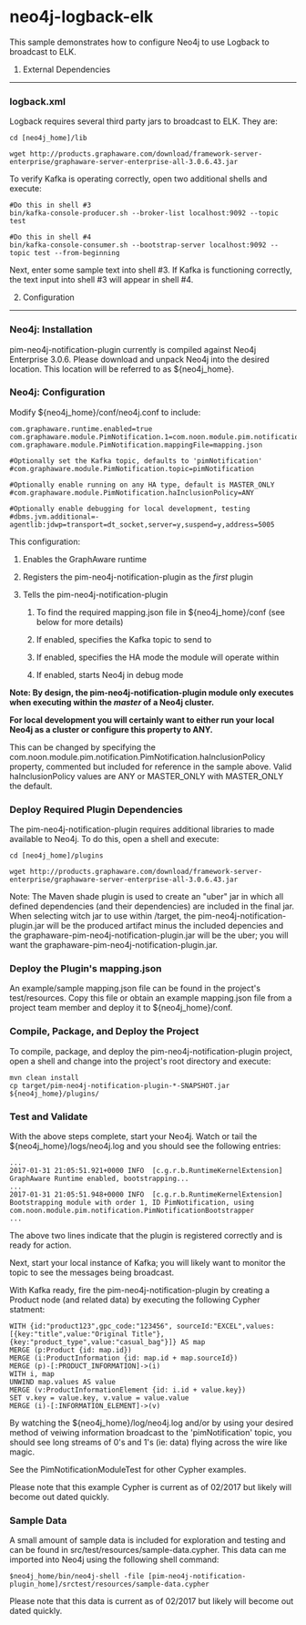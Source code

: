 neo4j-logback-elk
=====================

This sample demonstrates how to configure Neo4j to use Logback to broadcast to ELK.

1) External Dependencies
--------------------

### logback.xml

Logback requires several third party jars to broadcast to ELK. They are:
```
cd [neo4j_home]/lib

wget http://products.graphaware.com/download/framework-server-enterprise/graphaware-server-enterprise-all-3.0.6.43.jar
```

To verify Kafka is operating correctly, open two additional shells and execute:

```
#Do this in shell #3
bin/kafka-console-producer.sh --broker-list localhost:9092 --topic test

#Do this in shell #4
bin/kafka-console-consumer.sh --bootstrap-server localhost:9092 --topic test --from-beginning
```

Next, enter some sample text into shell #3. If Kafka is functioning correctly, the text input into shell #3 will appear in shell #4.

2) Configuration
--------------------

### Neo4j: Installation

pim-neo4j-notification-plugin currently is compiled against Neo4j Enterprise 3.0.6. Please download and unpack Neo4j into the desired location. This location will be referred to as ${neo4j_home}.

### Neo4j: Configuration

Modify ${neo4j_home}/conf/neo4j.conf to include:
```
com.graphaware.runtime.enabled=true
com.graphaware.module.PimNotification.1=com.noon.module.pim.notification.PimNotificationBootstrapper
com.graphaware.module.PimNotification.mappingFile=mapping.json

#Optionally set the Kafka topic, defaults to 'pimNotification'
#com.graphaware.module.PimNotification.topic=pimNotification

#Optionally enable running on any HA type, default is MASTER_ONLY
#com.graphaware.module.PimNotification.haInclusionPolicy=ANY

#Optionally enable debugging for local development, testing
#dbms.jvm.additional=-agentlib:jdwp=transport=dt_socket,server=y,suspend=y,address=5005
```

This configuration:

1. Enables the GraphAware runtime

2. Registers the pim-neo4j-notification-plugin as the *first* plugin

3. Tells the pim-neo4j-notification-plugin

	1. To find the required mapping.json file in ${neo4j_home}/conf (see below for more details)
	
	2. If enabled, specifies the Kafka topic to send to
	
	3. If enabled, specifies the HA mode the module will operate within

	4. If enabled, starts Neo4j in debug mode
	
**Note: By design, the pim-neo4j-notification-plugin module only executes when executing within the *master* of a Neo4j cluster.**

**For local development you will certainly want to either run your local Neo4j as a cluster or configure this property to ANY.**

This can be changed by specifying the com.noon.module.pim.notification.PimNotification.haInclusionPolicy property, commented but included for reference in the sample above. Valid haInclusionPolicy values are ANY or MASTER_ONLY with MASTER_ONLY the default. 

### Deploy Required Plugin Dependencies

The pim-neo4j-notification-plugin requires additional libraries to made available to Neo4j. To do this, open a shell and execute: 
```
cd [neo4j_home]/plugins

wget http://products.graphaware.com/download/framework-server-enterprise/graphaware-server-enterprise-all-3.0.6.43.jar
```

Note: The Maven shade plugin is used to create an "uber" jar in which all defined dependencies (and their dependencies) are included in the final jar. When selecting witch jar to use within /target, the pim-neo4j-notification-plugin.jar will be the produced artifact minus the included depencies and the graphaware-pim-neo4j-notification-plugin.jar will be the uber; you will want the graphaware-pim-neo4j-notification-plugin.jar.

### Deploy the Plugin's mapping.json	
An example/sample mapping.json file can be found in the project's test/resources. Copy this file or obtain an example mapping.json file from a project team member and deploy it to ${neo4j_home}/conf.

### Compile, Package, and Deploy the Project

To compile, package, and deploy the pim-neo4j-notification-plugin project, open a shell and change into the project's root directory and execute:
```
mvn clean install
cp target/pim-neo4j-notification-plugin-*-SNAPSHOT.jar ${neo4j_home}/plugins/
```

### Test and Validate

With the above steps complete, start your Neo4j. Watch or tail the ${neo4j_home}/logs/neo4j.log and you should see the following entries:
```
...
2017-01-31 21:05:51.921+0000 INFO  [c.g.r.b.RuntimeKernelExtension] GraphAware Runtime enabled, bootstrapping...
...
2017-01-31 21:05:51.948+0000 INFO  [c.g.r.b.RuntimeKernelExtension] Bootstrapping module with order 1, ID PimNotification, using com.noon.module.pim.notification.PimNotificationBootstrapper
...
```

The above two lines indicate that the plugin is registered correctly and is ready for action.

Next, start your local instance of Kafka; you will likely want to monitor the topic to see the messages being broadcast.

With Kafka ready, fire the pim-neo4j-notification-plugin by creating a Product node (and related data) by executing the following Cypher statment:
```
WITH {id:"product123",gpc_code:"123456", sourceId:"EXCEL",values:[{key:"title",value:"Original Title"},{key:"product_type",value:"casual_bag"}]} AS map
MERGE (p:Product {id: map.id})
MERGE (i:ProductInformation {id: map.id + map.sourceId})
MERGE (p)-[:PRODUCT_INFORMATION]->(i)
WITH i, map
UNWIND map.values AS value
MERGE (v:ProductInformationElement {id: i.id + value.key})
SET v.key = value.key, v.value = value.value
MERGE (i)-[:INFORMATION_ELEMENT]->(v)
```
By watching the ${neo4j_home}/log/neo4j.log and/or by using your desired method of veiwing information broadcast to the 'pimNotification' topic, you should see long streams of 0's and 1's (ie: data) flying across the wire like magic.

See the PimNotificationModuleTest for other Cypher examples.

Please note that this example Cypher is current as of 02/2017 but likely will become out dated quickly.

### Sample Data

A small amount of sample data is included for exploration and testing and can be found in src/test/resources/sample-data.cypher. This data can me imported into Neo4j using the following shell command:
 ```
 $neo4j_home/bin/neo4j-shell -file [pim-neo4j-notification-plugin_home]/srctest/resources/sample-data.cypher
 ```
 
 Please note that this data is current as of 02/2017 but likely will become out dated quickly.